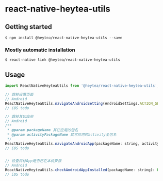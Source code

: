# react-native-heytea-utils

## Getting started

`$ npm install @heytea/react-native-heytea-utils --save`

### Mostly automatic installation

`$ react-native link @heytea/react-native-heytea-utils`

## Usage
```javascript
import ReactNativeHeyteaUtils from '@heytea/react-native-heytea-utils';

// 跳转设置页面
// Android
ReactNativeHeyteaUtils.navigateAndroidSetting(AndroidSettings.ACTION_SETTINGS);
// iOS todo

// 跳转其它应用
// Android
/**
 * @param packageName 其它应用的包名
 * @param activityPackageName 其它应用的activity全包名
 */
ReactNativeHeyteaUtils.navigateAndroidApp(packageName: string, activityPackageName?: string): Promise<boolean>;
// iOS todo


// 检查目标App是否已在本机安装
// Android
ReactNativeHeyteaUtils.checkAndroidAppInstalled(packageName: string): Promise<boolean>;
// iOS todo

```
